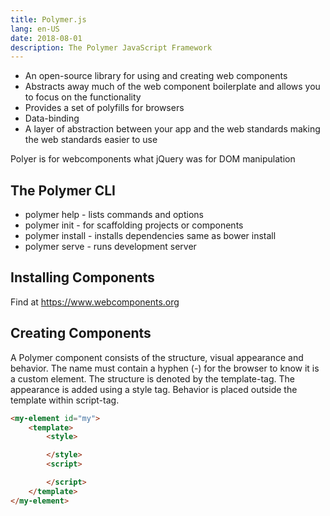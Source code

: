 ```yaml
---
title: Polymer.js
lang: en-US
date: 2018-08-01
description: The Polymer JavaScript Framework
---
```


* An open-source library for using and creating web components
* Abstracts away much of the web component boilerplate and allows you to focus on the functionality
* Provides a set of polyfills for browsers
* Data-binding
* A layer of abstraction between your app and the web standards making the web standards easier to use

Polyer is for webcomponents what jQuery  was for DOM manipulation

## The Polymer CLI

* polymer help - lists commands and options
* polymer init - for scaffolding projects or components
* polymer install - installs dependencies same as bower install
* polymer serve - runs development server

## Installing Components

Find at https://www.webcomponents.org


## Creating Components

A Polymer component consists of the structure, visual appearance and behavior. The name must contain a hyphen (-) for the browser to know it is a custom element. The structure is denoted by the template-tag. The appearance is added using a style tag. Behavior is placed outside the template within script-tag.

```html
<my-element id="my">
	<template>
		<style>

		</style>
		<script>

		</script>
	</template>
</my-element>
```
